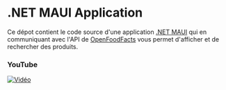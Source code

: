 # .NET MAUI Application

Ce dépot contient le code source d'une application [.NET MAUI](https://docs.microsoft.com/dotnet/maui) qui en communiquant avec l'API de [OpenFoodFacts](https://fr.openfoodfacts.org) vous permet d'afficher et de rechercher des produits.
 
### YouTube

[![Vidéo](https://i3.ytimg.com/vi/e6IWo8dsNb8/maxresdefault.jpg)](https://www.youtube.com/watch?v=e6IWo8dsNb8)
